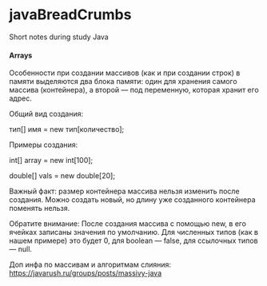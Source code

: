 # javaBreadCrumbs
Short notes during study Java



#### Arrays

Особенности при создании массивов (как и при создании строк) в памяти выделяются два блока памяти: один для хранения самого массива (контейнера), а второй — под переменную, которая хранит его адрес.

Общий вид создания:

тип[] имя = new тип[количество];

Примеры создания:

int[] array = new int[100];

double[] vals = new double[20];

Важный факт: размер контейнера массива нельзя изменить после создания.
Можно создать новый, но длину уже созданного контейнера поменять нельзя.

Обратите внимание: После создания массива с помощью new, в его ячейках записаны значения по умолчанию. 
Для численных типов (как в нашем примере) это будет 0, для boolean — false, для ссылочных типов — null.  

Доп инфа по массивам и алгоритмам слияния:
https://javarush.ru/groups/posts/massivy-java
